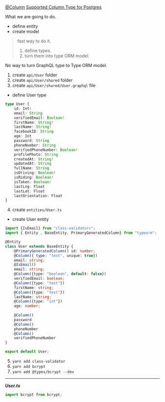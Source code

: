 [@Column](https://github.com/typeorm/typeorm/blob/master/docs/decorator-reference.md#column)
[Supported Column Type for Postgres](https://github.com/typeorm/typeorm/blob/master/docs/entities.md#column-types-for-postgres)

What we are going to do.
- define entity
- create model
> fast way to do it.
> 1. define types.
> 2. turn them into type ORM model.

No way to turn GraphQL type to Type ORM model.

1. create `api/User` folder
2. create `api/User/shared` folder
3. create `api/User/shared/User.graphql` file
- define User type
```typescript
type User {
	id: Int!
	email: String
	verifiedEmail: Boolean!
	firstName: String!
	lastName: String!
	facebookID: String
	age: Int
	password: String
	phoneNumber: String
	verifiedPhoneNumber: Boolean!
	profilePhoto: String
	createdAt: String!
	updatedAt: String
	fullName: String
	isDriving: Boolean!
	isRiding: Boolean!
	isTaken: Boolean!
	lastLng: Float
	lastLat: Float
	lastOrientation: Float
}
```

4. create `entities/User.ts`
- create User entity
```typescript
import {IsEmail} from "class-validators";
import { Entity , BaseEntity, PrimaryGeneratedColumn} from "typeorm";

@Entity
class User extends BaseEntity {
	@PrimaryGeneratedColumn() id: number;
	@Column({ type: "text", unique: true})
	email: string;
	@IsEmail()
	email: string;
	@Column({type: "boolean", default: false})
	verifiedEmail: boolean;
	@Column({type: "text"})
	firstName: string;
	@Column({type: "text"})
	lastName: string;
	@Column({type: "int"})
	age: number;
	
	@Column()
	password
	@Column()
	phoneNumber
	@Column()
	verifiedPhoneNumber	
}

export default User;
```


5. `yarn add class-validator`
6. `yarn add bcrypt`
7. `yarn add @types/bcrypt --dev`


-------
***User.ts***
```typescript
import bcrypt from bcrypt;
```
<!--stackedit_data:
eyJoaXN0b3J5IjpbMTI5OTUwODQ3OCwtMTA2Mjg1MjM1OSwtMT
kyNzYxMTI3NywyMTMwNDUzNTE2LC0xNDQzODUxMTczLC04NTg0
ODUyNzksLTE2NDg2Mzg4MDMsNTUyNDU1NjkwLDcxMjkwMzY5XX
0=
-->